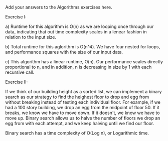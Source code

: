 Add your answers to the Algorithms exercises here.

Exercise I:

a) Runtime for this algorithm is O(n) as we are looping once through our data, indicating that out time complexity scales in a lenear fashion in relation to the input size.

b) Total runtime for this aglorithm is O(n^4).  We have four nested for loops, and performance squares with the size of our input data.

c) This algorithm has a linear runtime, O(n).  Our performance scales directly proportional to n, and in addition, n is decreasing in size by 1 with each recursive call.

Exercise II:

If we think of our building height as a sorted list, we can implement a binary search as our strategy to find the heighest floor to drop and egg from without breaking instead of testing each individual floor.   For example, if we had a 100 story building, we drop an egg from the midpoint of floor 50.  If it breaks, we know we have to move down.  If it doesn't, we know we have to move up.  Binary search allows us to halve the number of floors we drop an egg from with each attempt, and we keep halving until we find our floor.


Binary search has a time complexity of O(Log n), or Logarithmic time.